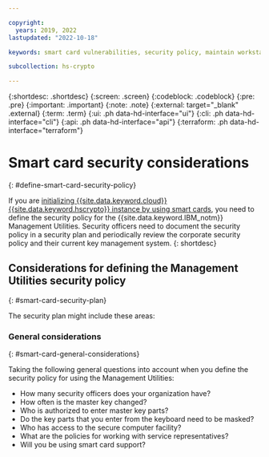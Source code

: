 ```yaml
---

copyright:
  years: 2019, 2022
lastupdated: "2022-10-18"

keywords: smart card vulnerabilities, security policy, maintain workstation security, maintain smart card readers security

subcollection: hs-crypto

---
```


{:shortdesc: .shortdesc}
{:screen: .screen}
{:codeblock: .codeblock}
{:pre: .pre}
{:important: .important}
{:note: .note}
{:external: target="_blank" .external}
{:term: .term}
{:ui: .ph data-hd-interface="ui"}
{:cli: .ph data-hd-interface="cli"}
{:api: .ph data-hd-interface="api"}
{:terraform: .ph data-hd-interface="terraform"}

# Smart card security considerations
{: #define-smart-card-security-policy}

If you are [initializing {{site.data.keyword.cloud}} {{site.data.keyword.hscrypto}} instance by using smart cards](/docs/hs-crypto?topic=hs-crypto-initialize-hsm-management-utilities), you need to define the security policy for the {{site.data.keyword.IBM_notm}} Management Utilities. Security officers need to document the security policy in a security plan and periodically review the corporate security policy and their current key management system.
{: shortdesc}



## Considerations for defining the Management Utilities security policy
{: #smart-card-security-plan}

The security plan might include these areas:

### General considerations
{: #smart-card-general-considerations}

Taking the following general questions into account when you define the security policy for using the Management Utilities:

* How many security officers does your organization have?
* How often is the master key changed?
* Who is authorized to enter master key parts?
* Do the key parts that you enter from the keyboard need to be masked?
* Who has access to the secure computer facility?
* What are the policies for working with service representatives?
* Will you be using smart card support?


